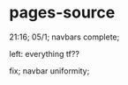 # pages-source



21:16; 05/1; 
navbars complete; 

left: 
everything tf??

fix; 
navbar uniformity; 

